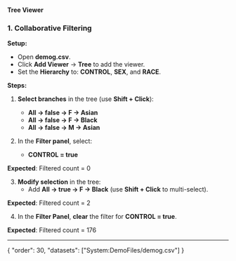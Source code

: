 #### Tree Viewer

### 1. Collaborative Filtering

**Setup:**  
- Open **demog.csv**.
- Click **Add Viewer** → **Tree** to add the viewer.
- Set the **Hierarchy** to: **CONTROL**, **SEX**, and **RACE**.


**Steps:**

1. **Select branches** in the tree (use **Shift + Click**):  
   - **All → false → F → Asian**  
   - **All → false → F → Black**  
   - **All → false → M → Asian**

2. In the **Filter panel**, select:  
   - **CONTROL = true**

**Expected**: Filtered count = 0


3. **Modify selection** in the tree:  
   - Add **All → true → F → Black** (use **Shift + Click** to multi-select).

**Expected**: Filtered count = 2


4. In the **Filter Panel**, **clear** the filter for **CONTROL = true**.

**Expected**: Filtered count = 176

---
{
  "order": 30,
  "datasets": ["System:DemoFiles/demog.csv"]
}